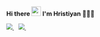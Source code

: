 ### Hi there <img src="https://media.giphy.com/media/hvRJCLFzcasrR4ia7z/giphy.gif" width="25px"> I'm Hristiyan 👨🏽‍💻

<a href="https://www.linkedin.com/in/hristiyan/">
  <img src="https://img.shields.io/badge/linkedin-%230077B5.svg?&style=for-the-badge&logo=linkedin&logoColor=white" />
</a>&nbsp;&nbsp;
<a href="https://instagram.com/valchev.h">
  <img src="https://img.shields.io/badge/instagram-%23E4405F.svg?&style=for-the-badge&logo=instagram&logoColor=white" />
</a>&nbsp;&nbsp;

<!--
**xpucko/xpucko** is a ✨ _special_ ✨ repository because its `README.md` (this file) appears on your GitHub profile.

-->

